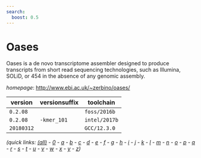 ```yaml
---
search:
  boost: 0.5
---
```

# Oases

Oases is a de novo transcriptome assembler designed to produce transcripts from  short read sequencing technologies, such as Illumina, SOLiD, or 454 in the absence of any genomic assembly.

*homepage*: <http://www.ebi.ac.uk/~zerbino/oases/>

version | versionsuffix | toolchain
--------|---------------|----------
``0.2.08`` |  | ``foss/2016b``
``0.2.08`` | ``-kmer_101`` | ``intel/2017b``
``20180312`` |  | ``GCC/12.3.0``


*(quick links: [(all)](../index.md) - [0](../0/index.md) - [a](../a/index.md) - [b](../b/index.md) - [c](../c/index.md) - [d](../d/index.md) - [e](../e/index.md) - [f](../f/index.md) - [g](../g/index.md) - [h](../h/index.md) - [i](../i/index.md) - [j](../j/index.md) - [k](../k/index.md) - [l](../l/index.md) - [m](../m/index.md) - [n](../n/index.md) - [o](../o/index.md) - [p](../p/index.md) - [q](../q/index.md) - [r](../r/index.md) - [s](../s/index.md) - [t](../t/index.md) - [u](../u/index.md) - [v](../v/index.md) - [w](../w/index.md) - [x](../x/index.md) - [y](../y/index.md) - [z](../z/index.md))*

